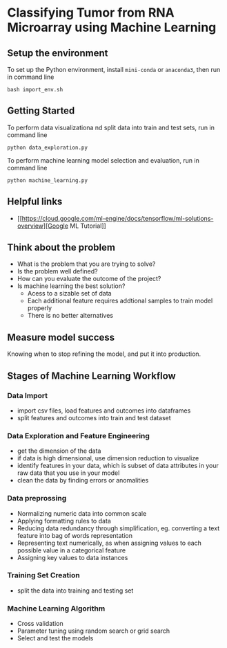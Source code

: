 # Classifying Tumor from RNA Microarray using Machine Learning
## Setup the environment
To set up the Python environment, install `mini-conda`  or `anaconda3`, then run in command line
```
bash import_env.sh
```

## Getting Started 
To perform data visualizationa nd split data into train and test sets, run in command line
```
python data_exploration.py
```
To perform machine learning model selection and evaluation, run in command line
```
python machine_learning.py
``` 

## Helpful links 
- [[https://cloud.google.com/ml-engine/docs/tensorflow/ml-solutions-overview][Google ML Tutorial]]
## Think about the problem 
- What is the problem that you are trying to solve?
- Is the problem well defined?
- How can you evaluate the outcome of the project? 
- Is machine learning the best solution? 
  - Acess to a sizable set of data
  - Each additional feature requires addtional samples to train model properly  
  - There is no better alternatives

## Measure model success
Knowing when to stop refining the model, and put it into production. 


## Stages of Machine Learning Workflow
### Data Import 
- import csv files, load features and outcomes into dataframes 
- split features and outcomes into train and test dataset
  
### Data Exploration and Feature Engineering
- get the dimension of the data
- if data is high dimensional, use dimension reduction to visualize
- identify features in your data, which is subset of data attributes in your raw data that you use in your model
- clean the data by finding errors or anomalities 

### Data preprossing
- Normalizing numeric data into common scale
- Applying formatting rules to data
- Reducing data redundancy through simplification, eg. converting a text feature into bag of words representation
- Representing text numerically, as when assigning values to each possible value in a categorical feature
- Assigning key values to data instances

### Training Set Creation
- split the data into training and testing set  

### Machine Learning Algorithm
- Cross validation
- Parameter tuning using random search or grid search
- Select and test the models 

